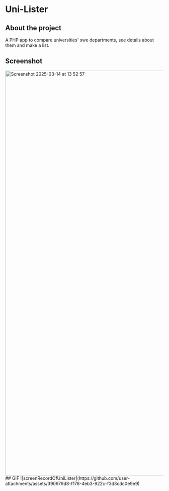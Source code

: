 # Uni-Lister
## About the project
A PHP app to compare universities' swe departments, see details about them and make a list.
## Screenshot
<img width="1285" alt="Screenshot 2025-03-14 at 13 52 57" src="https://github.com/user-attachments/assets/e652f8f1-313d-4733-a1bc-ef407f39d233" />
## GIF
![screenRecordOfUniLister](https://github.com/user-attachments/assets/390979d8-f178-4eb3-922c-f3d3cdc0e9e9)

